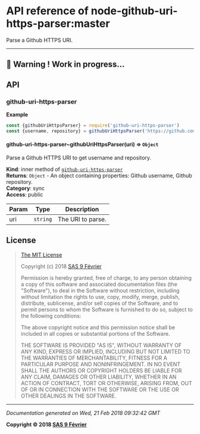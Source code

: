 # API reference of node-github-uri-https-parser:master

Parse a Github HTTPS URI.

---
&#x1F34E; **__Warning !__ Work in progress...**
---
## API

<a name="module_github-uri-https-parser"></a>

### github-uri-https-parser
**Example**  
```js
const {githubUriHttpsParser} = require('github-uri-https-parser')
const {username, repository} = githubUriHttpsParser('https://github.com/9fv/node-github-uri-https-parser')
```
<a name="module_github-uri-https-parser..githubUriHttpsParser"></a>

#### github-uri-https-parser~githubUriHttpsParser(uri) ⇒ <code>Object</code>
Parse a Github HTTPS URI to get username and repository.

**Kind**: inner method of [<code>github-uri-https-parser</code>](#module_github-uri-https-parser)  
**Returns**: <code>Object</code> - An object containing properties: Github username, Github repository.  
**Category**: sync  
**Access**: public  

| Param | Type | Description |
| --- | --- | --- |
| uri | <code>string</code> | The URI to parse. |

## <a name="license"> License

>
> [The MIT License](https://opensource.org/licenses/MIT)
>
> Copyright (c) 2018 [SAS 9 Février](https://9fevrier.com/)
>
> Permission is hereby granted, free of charge, to any person obtaining a copy
> of this software and associated documentation files (the "Software"), to deal
> in the Software without restriction, including without limitation the rights
> to use, copy, modify, merge, publish, distribute, sublicense, and/or sell
> copies of the Software, and to permit persons to whom the Software is
> furnished to do so, subject to the following conditions:
>
> The above copyright notice and this permission notice shall be included in all
> copies or substantial portions of the Software.
>
> THE SOFTWARE IS PROVIDED "AS IS", WITHOUT WARRANTY OF ANY KIND, EXPRESS OR
> IMPLIED, INCLUDING BUT NOT LIMITED TO THE WARRANTIES OF MERCHANTABILITY,
> FITNESS FOR A PARTICULAR PURPOSE AND NONINFRINGEMENT. IN NO EVENT SHALL THE
>AUTHORS OR COPYRIGHT HOLDERS BE LIABLE FOR ANY CLAIM, DAMAGES OR OTHER
> LIABILITY, WHETHER IN AN ACTION OF CONTRACT, TORT OR OTHERWISE, ARISING FROM,
> OUT OF OR IN CONNECTION WITH THE SOFTWARE OR THE USE OR OTHER DEALINGS IN THE
> SOFTWARE.
>

***

_Documentation generated on Wed, 21 Feb 2018 09:32:42 GMT_

**Copyright &copy; 2018 [SAS 9 Février](https://9fevrier.com/)**
